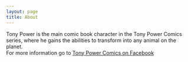 ```yaml
---
layout: page
title: About
---
```

<p>
	Tony Power is the main comic book character in the Tony Power Comics series, where he gains the abilities to transform into any animal on the planet. <br> For more information go to <a href="https://www.facebook.com/Tony-Power-Comics-1476015329323889/"> Tony Power Comics on Facebook </a>
</p>